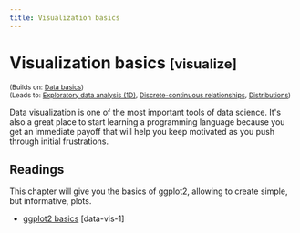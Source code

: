 ```yaml
---
title: Visualization basics
---
```


<!-- Generated automatically from vis-basics.yml. Do not edit by hand -->

# Visualization basics <small class='visualize'>[visualize]</small>
<small>(Builds on: [Data basics](data-basics.md))</small>  
<small>(Leads to: [Exploratory data analysis (1D)](eda-1d.md), [Discrete-continuous relationships](vis-discrete-continuous.md), [Distributions](vis-distributions.md))</small>

Data visualization is one of the most important tools of data science.
It's also a great place to start learning a programming language because
you get an immediate payoff that will help you keep motivated as you push
through initial frustrations.

## Readings

This chapter will give you the basics of ggplot2, allowing to create simple,
but informative, plots.

  * [ggplot2 basics](https://dcl-data-vis.stanford.edu/ggplot2-basics.html) [data-vis-1]


